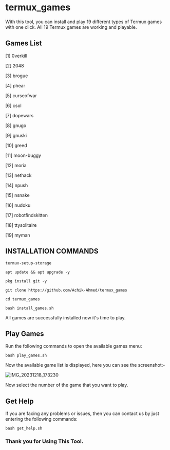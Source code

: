 # termux_games
With this tool, you can install and play 19 different types of Termux games with one click. All 19 Termux games are working and playable.
## Games List 
[1] 0verkill

[2] 2048

[3] brogue

[4] phear

[5] curseofwar

[6] csol

[7] dopewars

[8] gnugo

[9] gnuski

[10] greed

[11] moon-buggy

[12] moria

[13] nethack

[14] npush

[15] nsnake

[16] nudoku

[17] robotfindskitten

[18] ttysolitaire

[19] myman

## INSTALLATION COMMANDS
```
termux-setup-storage
```
```
apt update && apt upgrade -y
```
```
pkg install git -y
```
```
git clone https://github.com/Achik-Ahmed/termux_games
```
```
cd termux_games
```
```
bash install_games.sh
```
All games are successfully installed now it's time to play.
## Play Games
Run the following commands to open the available games menu:
```
bash play_games.sh
```
Now the available game list is displayed, here you can see the screenshot:-

![IMG_20231218_173230](https://github.com/Achik-Ahmed/termux_games/assets/153425431/8777b9ac-90af-49e6-b8a9-f07a9071a32f)

Now select the number of the game that you want to play.
## Get Help
If you are facing any problems or issues, then you can contact us by just entering the following commands:
```
bash get_help.sh
```
### Thank you for Using This Tool.
